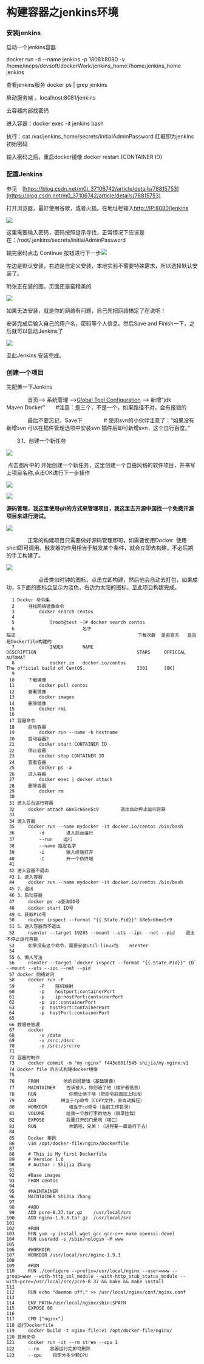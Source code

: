 # 构建容器之jenkins环境

### 安装jenkins

启动一个jenkins容器

docker run -d --name jenkins -p 18081:8080 -v /home/incps/devsoft/dockerWork/jenkins\_home:/home/jenkins\_home jenkins

查看jenkins服务   docker ps \| grep jenkins

启动服务端 。localhost:8081/jenkins

去容器内部找密码

进入容器：docker exec -it jenkins bash

执行：cat /var/jenkins\_home/secrets/initialAdminPassword  红框即为jenkins初始密码

输入密码之后，重启docker镜像  docker restart   {CONTAINER ID}

### 配置Jenkins

参见　[https://blog.csdn.net/m0\_37106742/article/details/78815753](https://blog.csdn.net/m0_37106742/article/details/78815753)

打开浏览器，最好使用谷歌，或者火狐。在地址栏输入[http://IP:8080/jenkins](http://IP:8080/jenkins)

![](http://images2015.cnblogs.com/blog/1131126/201706/1131126-20170601153503805-1152040019.png)

这里需要输入密码，密码按照提示寻找，正常情况下应该是在：/root/.jenkins/secrets/initialAdminPassword

输完密码点击 Continue 按钮进行下一步![](http://images2015.cnblogs.com/blog/1131126/201706/1131126-20170601154122930-79347306.png)

左边是默认安装，右边是自定义安装，本地实验不需要特殊需求，所以选择默认安装了。

附张正在装的图，页面还是蛮精美的

![](http://images2015.cnblogs.com/blog/1131126/201706/1131126-20170601154429446-1590176109.png)

如果无法安装，就是你的网络有问题，自己先把网络搞定了在说吧！

安装完成后输入自己的用户名，密码等个人信息。然后Save and Finish一下，之后就可以启动Jenkins了

![](http://images2015.cnblogs.com/blog/1131126/201706/1131126-20170601155929524-305250595.png)

至此Jenkins 安装完成。

### 创建一个项目

先配置一下Jenkins 

　　　　首页–&gt; 系统管理 –&gt;[Global Tool Configuration](http://118.89.192.184:8080/jenkins/configureTools) –&gt; 新增“jdk Maven Docker”　　\#注意：是三个，不是一个，如果路径不对，会有报错的

　　　　最后不要忘记，Save下　　　　\# 使用svn的小伙伴注意了：“如果没有新增svn 可以在插件管理选项中安装svn 插件后即可新增svn，这个自行百度。”

　　3.1、创建一个新任务

![](http://images2015.cnblogs.com/blog/1131126/201706/1131126-20170602100647493-1770913656.png)

 点击图片中的 开始创建一个新任务，这里创建一个自由风格的软件项目，并书写上项目名称,点击OK进行下一步操作

![](http://images2015.cnblogs.com/blog/1131126/201706/1131126-20170602110838164-2138881770.png)

![](http://images2015.cnblogs.com/blog/1131126/201706/1131126-20170602111103243-1973307965.png)

**源码管理，我这里使用git的方式来管理项目，我这里去开源中国找一个免费开源项目来进行测试。**

![](http://images2015.cnblogs.com/blog/1131126/201706/1131126-20170602111147118-180996251.png)

　　　　正常的构建项目只需要做好源码管理即可，如需要使用Docker  使用shell即可调用。触发器的作用相当于触发某个条件，就会立即去构建，不必后期的手工构建了。

![](http://images2015.cnblogs.com/blog/1131126/201706/1131126-20170602112230133-848332959.png)

　　　　　　点击类似时钟的图标，点击立即构建，然后他会自动去打包，如果成功，S下面的图标会显示为蓝色，右边为太阳的图标。至此项目构建完成。

      1 Docker 命令集
      2     寻找网络镜像命令
      3         docker search centos
      4             
      5             [root@test ~]# docker search centos
      6                         名字                                             描述                                             下载次数  是否官方   是否是Dockerfile构建的 
      7             INDEX       NAME                                             DESCRIPTION                                     STARS     OFFICIAL   AUTOMAT
      8             docker.io   docker.io/centos                                 The official build of CentOS.                   3301      [OK]       
      9 
     10     下载镜像
     11         docker pull centos
     12     查看镜像
     13         docker images
     14     删除镜像
     15         docker rmi
     16     
     17 容器命令
     18     启动容器
     19         docker run --name -h hostname
     20     启动容器2
     21         docker start CONTAINER ID
     22     停止容器
     23         docker stop CONTAINER ID
     24     查看容器
     25         docker ps -a 
     26     进入容器
     27         docker exec | docker attach
     28     删除容器
     29         docker rm
     30 
     31 进入后台运行容器
     32     docker attach 68e5c66ee5c9        退出自动停止运行容器
     33 
     34 进入容器
     35     docker run --name mydocker -it docker.io/centos /bin/bash
     36         -d        进入后台运行
     37         --run    运行
     38         --name 指定名字
     39         -i        输入终端打开
     40         -t        开一个伪终端
     41         
     42 进入容器不退出
     43 1、进入容器
     44     docker run --name mydocker -it docker.io/centos /bin/bash
     45 2、退出
     46 3、启动容器
     47     docker ps -a查询ID号
     48     docker start ID号
     49 4、获取Pid号
     50     docker inspect --format "{{.State.Pid}}" 68e5c66ee5c9
     51 5、进入容器而不退出
     52     nsenter --target 19205 --mount --uts --ipc --net --pid    退出不停止运行容器
     53     如果没有这个命令，需要安装util-linux包    nsenter
     54 
     55 6、懒人写法
     56     nsenter --target `docker inspect --format "{{.State.Pid}}" ID` --mount --uts --ipc --net --pid    
     57 docker 网络访问
     58     docker run -P 
     59         -P    随机映射
     60         -p    hostport:containerPort
     61         -p    ip:hostPort:containerPort
     62         -p  ip::containerPort
     63         -p  hostPort:containerPort
     64         -p  hostPort:containerPort
     65         
     66 数据卷管理
     67     docker 
     68         -v /data
     69         -v /src:/dsrc
     70         -v /src:/src:ro 
     71 
     72 容器的制作
     73     docker commit -m "my nginx" f443e801f545 shijia/my-nginx:v1
     74 Docker file 的方式构建docker镜像
     75     
     76     FROM         他的妈妈是谁（基础镜像）
     77     MAINTAINER    告诉被人，你创造了他（维护者信息）
     78     RUN            你想让他干啥（把命令前面加上RUN）
     79     ADD         相当于cp命令（COPY文件，会自动解压）
     80     WORKDIR        相当于cd命令（当前工作目录）
     81     VOLUME        给我一个放行李的地方（目录挂载）
     82     EXPOSE        我要打开的门是啥（端口）
     83     RUN            奔跑吧，兄弟！（进程要一直运行下去）
     84     
     85     Docker 案例
     86     vim /opt/docker-file/nginx/Dockerfile
     87     
     88     # This is My first Dockerfile
     89     # Version 1.0
     90     # Author : Shijia Zhang
     91 
     92     #Base images
     93     FROM centos
     94 
     95     #MAINTAINER
     96     MAINTAINER ShiJia Zhang
     97 
     98     #ADD
     99     ADD pcre-8.37.tar.gz    /usr/local/src
    100     ADD nginx-1.9.3.tar.gz  /usr/local/src
    101 
    102     #RUN
    103     RUN yum -y install wget gcc gcc-c++ make openssl-devel
    104     RUN useradd -s /sbin/nologin -M www
    105 
    106     #WORKDIR
    107     WORKDIR /usr/local/src/nginx-1.9.3
    108 
    109     #RUN
    110     RUN ./configure --prefix=/usr/local/nginx --user=www --group=www --with-http_ssl_module --with-http_stub_status_module --with-pcre=/usr/local/src/pcre-8.37 && make && make install
    111 
    112     RUN echo "daemon off;" >> /usr/local/nginx/conf/nginx.conf
    113 
    114     ENV PATH=/usr/local/nginx/sbin:$PATH
    115     EXPOSE 80
    116 
    117     CMD ["nginx"]
    118 运行Dockerfile
    119     docker build -t nginx-file:v1 /opt/docker-file/nginx/
    120 其他命令
    121     docker run -it --rm stree --cpu 1
    122     --rm    容器运行完即可删除
    123     --cpu    指定分多少颗CPU 



